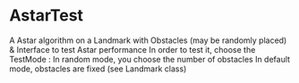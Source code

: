 # AstarTest
A Astar algorithm on a Landmark with Obstacles (may be randomly placed) &amp; Interface to test Astar performance
In order to test it, choose the TestMode :
   In random mode, you choose the number of obstacles
   In default mode, obstacles are fixed (see Landmark class)
